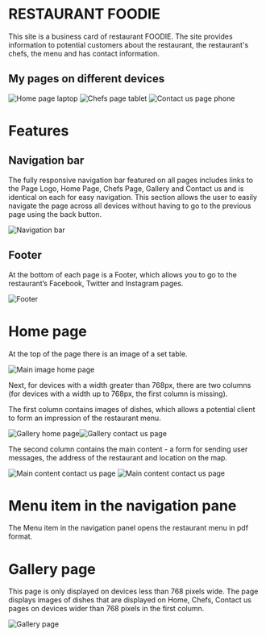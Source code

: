 # RESTAURANT FOODIE

This site is a business card of restaurant FOODIE. The site provides information to potential customers about the restaurant, the restaurant's chefs, the menu and has contact information.

## My pages on different devices

![Home page laptop](/assets/images/image-laptop.png)
![Chefs page tablet](/assets/images/image-tablet.png)
![Contact us page phone](/assets/images/image-phone.png)

# Features

## Navigation bar

The fully responsive navigation bar featured on all pages includes links to the Page Logo, Home Page, Chefs Page, Gallery and Contact us and is identical on each for easy navigation.
This section allows the user to easily navigate the page across all devices without having to go to the previous page using the back button.

![Navigation bar](/assets/images/image-navigation-bar)

## Footer

At the bottom of each page is a Footer, which allows you to go to the restaurant’s Facebook, Twitter and Instagram pages.

![Footer](/assets/images/image-footer)

# Home page

At the top of the page there is an image of a set table.

![Main image home page](/assets/images/mainimage)

Next, for devices with a width greater than 768px, there are two columns (for devices with a width up to 768px, the first column is missing).

The first column contains images of dishes, which allows a potential client to form an impression of the restaurant menu.

![Gallery home page](/assets/images/)![Gallery contact us page](/assets/images/gallery-contactus-page.png)

The second column contains the main content - a form for sending user messages, the address of the restaurant and location on the map.

![Main content contact us page](/assets/images/contactus-page-content1.png)
![Main content contact us page](/assets/images/contactus-page-content2.png)

# Menu item in the navigation pane

The Menu item in the navigation panel opens the restaurant menu in pdf format.


# Gallery page

This page is only displayed on devices less than 768 pixels wide. The page displays images of dishes that are displayed on Home, Chefs, Contact us pages on devices wider than 768 pixels in the first column.

![Gallery page](/assets/images/gallery-page.png)


